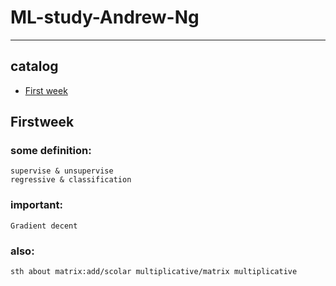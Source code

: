 # ML-study-Andrew-Ng
___
## catalog
* [First week](#Firstweek)
## Firstweek
### some definition:
	supervise & unsupervise
	regressive & classification
### important:
	Gradient decent
### also:
	sth about matrix:add/scolar multiplicative/matrix multiplicative

